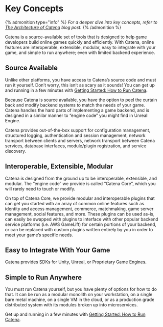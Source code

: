 # Key Concepts

{% admonition type="info" %}
*For a deeper dive into key concepts, refer to [The Architecture of Catena](https://blog.catenatools.com/the-architecture-of-catena/) blog post.*
{% /admonition %}

Catena is a source-available set of tools that is designed to help game developers build online games quickly and efficiently. With Catena, online features are interoperable, extensible, modular, easy to integrate with your game, and simple to run anywhere; even with limited backend experience.

## Source Available

Unlike other platforms, you have access to Catena’s source code and must run it yourself. Don’t worry, this isn’t as scary as it sounds! You can get up and running in a few minutes with [Getting Started: How to Run Catena](../installation/index.md).

Because Catena is source available, you have the option to peel the curtain back and modify backend systems to match the needs of your game. Catena handles the hard parts of implementing a game backend, and is designed in a similar manner to “engine code” you might find in Unreal Engine.

Catena provides out-of-the-box support for configuration management, structured logging, authentication and session management, network transport between clients and servers, network transport between Catena services, database interfaces, module/plugin registration, and service discovery. 

## Interoperable, Extensible, Modular

Catena is designed from the ground up to be interoperable, extensible, and modular. The “engine code” we provide is called “Catena Core”, which you will rarely need to touch or modify.

On top of Catena Core, we provide modular and interoperable plugins that can get you started with an array of common online features such as identity and access management, commerce, matchmaking, game server management, social features, and more. These plugins can be used as-is, can easily be swapped with plugins to interface with other popular backend service platforms (i.e. AWS GameLift) for certain portions of your backend, or can be replaced with custom plugins written entirely by you in order to meet your game’s specific needs.

## Easy to Integrate With Your Game

Catena provides SDKs for Unity, Unreal, or Proprietary Game Engines.

## Simple to Run Anywhere

You must run Catena yourself, but you have plenty of options for how to do that. It can be run as a modular monolith on your workstation, on a single bare metal machine, on a single VM in the cloud, or as a production grade distributed system with its modules broken up into microservices.

Get up and running in a few minutes with [Getting Started: How to Run Catena](../installation/index.md).
